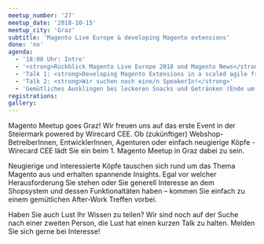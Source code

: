 ```yaml
---
meetup_number: '27'
meetup_date: '2018-10-15'
meetup_city: 'Graz'
subtitle: 'Magento Live Europe & developing Magento extensions'
done: 'no'
agenda:
  - '18:00 Uhr: Intro'
  - '<strong>Rückblick Magento Live Europe 2018 und Magento News</strong>' von Anna Völkl und Matthias Zeis
  - 'Talk 1: <strong>Developing Magento Extensions in a scaled agile framework</strong> von Hartwig Brandl (in English)'
  - 'Talk 2: <strong>Wir suchen noch eine/n SpeakerIn!</strong>'
  - 'Gemütliches Ausklingen bei leckeren Snacks und Getränken (Ende um 22:00 Uhr)'
registrations:
gallery:
---
```


Magento Meetup goes Graz! Wir freuen uns auf das erste Event in der Steiermark powered by Wirecard CEE. Ob (zukünftiger)
Webshop-BetreiberInnen, EntwicklerInnen, Agenturen oder einfach neugierige Köpfe - Wirecard CEE lädt Sie ein beim 1.
Magento Meetup in Graz dabei zu sein.

Neugierige und interessierte Köpfe tauschen sich rund um das Thema Magento aus und erhalten spannende Insights. Egal vor
welcher Herausforderung Sie stehen oder Sie generell Interesse an dem Shopsystem und dessen Funktionaltäten haben –
kommen Sie einfach zu einem gemütlichen After-Work Treffen vorbei. 

Haben Sie auch Lust Ihr Wissen zu teilen? Wir sind noch auf der Suche nach einer zweiten Person, die Lust hat einen
kurzen Talk zu halten. Melden Sie sich gerne bei Interesse!
